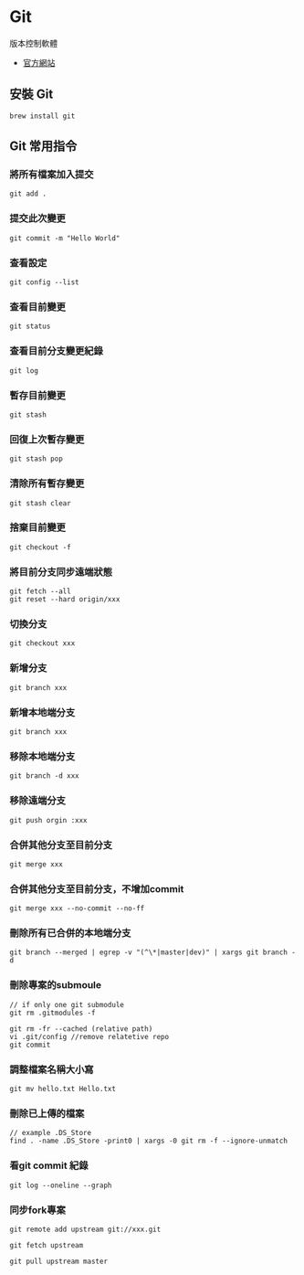 # Git

版本控制軟體

- [官方網站](https://git-scm.com/)

## 安裝 Git

```
brew install git
```

## Git 常用指令

### 將所有檔案加入提交

```
git add .
```

### 提交此次變更

```
git commit -m "Hello World"
```

### 查看設定

```
git config --list
```

### 查看目前變更

```
git status
```

### 查看目前分支變更紀錄

```
git log
```

### 暫存目前變更

```
git stash
```

### 回復上次暫存變更

```
git stash pop
```

### 清除所有暫存變更

```
git stash clear
```

### 捨棄目前變更

```
git checkout -f
```

### 將目前分支同步遠端狀態

```
git fetch --all
git reset --hard origin/xxx
```

### 切換分支

```
git checkout xxx
```

### 新增分支

```
git branch xxx
```

### 新增本地端分支

```
git branch xxx
```

### 移除本地端分支

```
git branch -d xxx
```

### 移除遠端分支

```
git push orgin :xxx
```

### 合併其他分支至目前分支

```
git merge xxx
```


### 合併其他分支至目前分支，不增加commit

```
git merge xxx --no-commit --no-ff
```

### 刪除所有已合併的本地端分支

```
git branch --merged | egrep -v "(^\*|master|dev)" | xargs git branch -d
```


### 刪除專案的submoule

```
// if only one git submodule
git rm .gitmodules -f

git rm -fr --cached (relative path) 
vi .git/config //remove relatetive repo
git commit
```

### 調整檔案名稱大小寫

```
git mv hello.txt Hello.txt
```

### 刪除已上傳的檔案

```
// example .DS_Store
find . -name .DS_Store -print0 | xargs -0 git rm -f --ignore-unmatch
```

### 看git commit 紀錄

```
git log --oneline --graph
```
### 同步fork專案

```
git remote add upstream git://xxx.git

git fetch upstream

git pull upstream master
```
